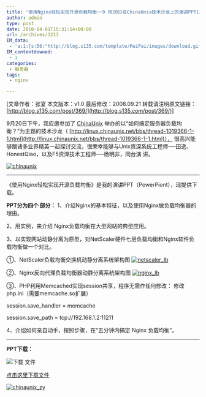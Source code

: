 ```yaml
---
title: '使用Nginx轻松实现开源负载均衡──9 月20日在ChinaUnix技术沙龙上的演讲PPT[原创]'
author: admin
type: post
date: 2010-04-01T15:31:14+00:00
url: /archives/3213
IM_data:
 - 'a:1:{s:56:"http://blog.s135.com/template/RuiPai/images/download.gif";s:68:"http://blog.haohtml.com/wp-content/uploads/2011/03/f896_download.gif";}'
IM_contentdowned:
 - 1
categories:
 - 服务器
tags:
 - nginx

---
```

[文章作者：张宴 本文版本：v1.0 最后修改：2008.09.21 转载请注明原文链接： [http://blog.s135.com/post/369/](http://blog.s135.com/post/369/)]

9月20日下午，我应邀参加了 [ChinaUnix](http://www.chinaunix.net/) 举办的以“如何搞定服务器负载均衡？”为主题的技术沙龙（ [http://linux.chinaunix.net/bbs/thread-1019366-1-1.html](http://linux.chinaunix.net/bbs/thread-1019366-1-1.html)）， 很高兴能够跟诸多业界精英一起探讨交流，很荣幸能够与Unix资深系统工程师──田逸、HonestQiao，以及F5资深技术工程师──杨明非，同台演 讲。

[![chinaunix](http://blog.haohtml.com/wp-content/uploads/2010/04/chinaunix.gif)][1]

* * *

《使用Nginx轻松实现开源负载均衡》是我的演讲PPT（PowerPiont），现提供下载。

**PPT分为四个 部分：**
1、介绍Nginx的基本特征，以及使用Nginx做负载均衡器的理由。

2、用实例，来介绍 Nginx负载均衡在大型网站的典型应用。

3、以实现网站动静分离为原型，对NetScaler硬件七层负载均衡和Nginx软件负 载均衡做一个对比。

①、NetScaler负载均衡交换机动静分离系统架构图
[![netscaler_lb](http://blog.haohtml.com/wp-content/uploads/2010/04/netscaler_lb.png)][2]

②、Nginx反向代理负载均衡器动静分离系统架构图
[![nginx_lb](http://blog.haohtml.com/wp-content/uploads/2010/04/nginx_lb.png)][3]

③、PHP利用Memcached实现session共享，程序无需作任何修改：
修改php.ini（需要memcache.so扩展）

session.save_handler = memcache

session.save_path = tcp://192.168.1.2:11211

4、介绍如何亲自动手，按照步骤，在“五分钟内搞定 Nginx 负载均衡”。

* * *

**PPT下载：**

![](http://blog.s135.com/template/RuiPai/images/download.gif)下载 文件


[点击这里下载文件](http://blog.s135.com/attachment/200809/nginx_lb.zip)

[![chinaunix_zy](http://blog.haohtml.com/wp-content/uploads/2010/04/chinaunix_zy.jpg)][4]

 [1]: http://blog.haohtml.com/wp-content/uploads/2010/04/chinaunix.gif
 [2]: http://blog.haohtml.com/wp-content/uploads/2010/04/netscaler_lb.png
 [3]: http://blog.haohtml.com/wp-content/uploads/2010/04/nginx_lb.png
 [4]: http://blog.haohtml.com/wp-content/uploads/2010/04/chinaunix_zy.jpg